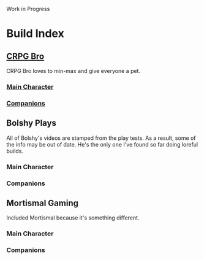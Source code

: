 Work in Progress

# Build Index

## [CRPG Bro](https://www.youtube.com/@cRPGBro)

CRPG Bro loves to min-max and give everyone a pet. 

### [Main Character](WOTR/builds/CRPG_Bro_Builds/mc_builds.md)

### [Companions](WOTR/builds/CRPG_Bro_Builds/companion_builds.md)

## Bolshy Plays

All of Bolshy's videos are stamped from the play tests. As a result, some of the info may be out of date. He's the only one I've found so far doing loreful builds. 

### Main Character

### Companions

## Mortismal Gaming

Included Mortismal because it's something different.

### Main Character

### Companions
